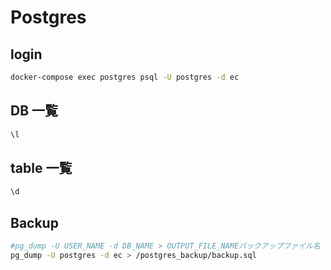 # Postgres

## login

```bash
docker-compose exec postgres psql -U postgres -d ec
```

## DB 一覧

```bash
\l
```

## table 一覧

```bash
\d
```

## Backup

```bash
#pg_dump -U USER_NAME -d DB_NAME > OUTPUT_FILE_NAMEバックアップファイル名
pg_dump -U postgres -d ec > /postgres_backup/backup.sql
```
